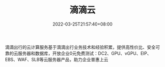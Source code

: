 ﻿---
weight: 
title: "滴滴云"
description: "滴滴出行的云计算服务基于滴滴出行业务技术和经验积累，提供高性价比、安全可靠的云服务器和数据库，开放企业0元免费测试：DC2、GPU、vGPU、EIP、EBS、WAF、SLB等云服务器产品，助力企业普惠上云"
date: 2022-03-25T21:57:40+08:00
lastmod: 2022-03-25T16:45:40+08:00
draft: false
authors: ["Metabd"]
featuredImage: "603.jpg"
link: "https://www.didiyun.com/"
tags: ["滴滴云","云计算"]
categories: ["navigation"]
navigation: ["云计算"]
lightgallery: true
toc: true
pinned: false
recommend: false
recommend1: false
---
滴滴出行的云计算服务基于滴滴出行业务技术和经验积累，提供高性价比、安全可靠的云服务器和数据库，开放企业0元免费测试：DC2、GPU、vGPU、EIP、EBS、WAF、SLB等云服务器产品，助力企业普惠上云

